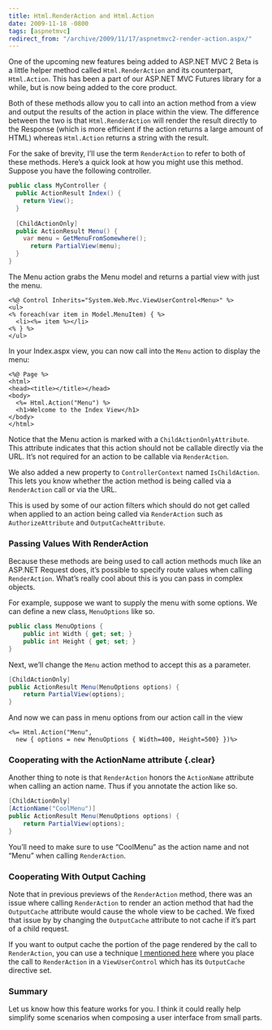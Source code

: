 ```yaml
---
title: Html.RenderAction and Html.Action
date: 2009-11-18 -0800
tags: [aspnetmvc]
redirect_from: "/archive/2009/11/17/aspnetmvc2-render-action.aspx/"
---
```


One of the upcoming new features being added to ASP.NET MVC 2 Beta is a
little helper method called `Html.RenderAction` and its counterpart,
`Html.Action`. This has been a part of our ASP.NET MVC Futures library
for a while, but is now being added to the core product.

Both of these methods allow you to call into an action method from a
view and output the results of the action in place within the view. The
difference between the two is that `Html.RenderAction` will render the
result directly to the Response (which is more efficient if the action
returns a large amount of HTML) whereas `Html.Action` returns a string
with the result.

For the sake of brevity, I’ll use the term `RenderAction` to refer to
both of these methods. Here’s a quick look at how you might use this
method. Suppose you have the following controller.

```csharp
public class MyController {
  public ActionResult Index() {
    return View();
  }
  
  [ChildActionOnly]
  public ActionResult Menu() {
    var menu = GetMenuFromSomewhere();
      return PartialView(menu);
  }
}
```

The Menu action grabs the Menu model and returns a partial view with
just the menu.

```aspx-cs
<%@ Control Inherits="System.Web.Mvc.ViewUserControl<Menu>" %>
<ul>
<% foreach(var item in Model.MenuItem) { %>
  <li><%= item %></li>
<% } %>
</ul>
```

In your Index.aspx view, you can now call into the `Menu` action to
display the menu:

```aspx-cs
<%@ Page %>
<html>
<head><title></title></head>
<body>
  <%= Html.Action("Menu") %>
  <h1>Welcome to the Index View</h1>
</body>
</html>
```

Notice that the Menu action is marked with a `ChildActionOnlyAttribute`.
This attribute indicates that this action should not be callable
directly via the URL. It’s not required for an action to be callable via
`RenderAction`.

We also added a new property to `ControllerContext` named
`IsChildAction`. This lets you know whether the action method is being
called via a `RenderAction` call or via the URL.

This is used by some of our action filters which should do not get
called when applied to an action being called via `RenderAction` such as
`AuthorizeAttribute` and `OutputCacheAttribute`.

### Passing Values With RenderAction

Because these methods are being used to call action methods much like an
ASP.NET Request does, it’s possible to specify route values when calling
`RenderAction`. What’s really cool about this is you can pass in complex
objects.

For example, suppose we want to supply the menu with some options. We
can define a new class, `MenuOptions` like so.

```csharp
public class MenuOptions {
    public int Width { get; set; }
    public int Height { get; set; }
}
```

Next, we’ll change the `Menu` action method to accept this as a
parameter.

```csharp
[ChildActionOnly]
public ActionResult Menu(MenuOptions options) {
    return PartialView(options);
}
```

And now we can pass in menu options from our action call in the view

```aspx-cs
<%= Html.Action("Menu", 
  new { options = new MenuOptions { Width=400, Height=500} })%>
```

### Cooperating with the ActionName attribute {.clear}

Another thing to note is that `RenderAction` honors the `ActionName`
attribute when calling an action name. Thus if you annotate the action
like so.

```csharp
[ChildActionOnly]
[ActionName("CoolMenu")]
public ActionResult Menu(MenuOptions options) {
    return PartialView(options);
}
```

You’ll need to make sure to use “CoolMenu” as the action name and not
“Menu” when calling `RenderAction`.

### Cooperating With Output Caching

Note that in previous previews of the `RenderAction` method, there was
an issue where calling `RenderAction` to render an action method that
had the `OutputCache` attribute would cause the whole view to be cached.
We fixed that issue by by changing the `OutputCache` attribute to not
cache if it’s part of a child request.

If you want to output cache the portion of the page rendered by the call
to `RenderAction`, you can use a technique [I mentioned
here](https://haacked.com/archive/2009/05/12/donut-hole-caching.aspx "Donut Hole Caching")
where you place the call to `RenderAction` in a `ViewUserControl` which
has its `OutputCache` directive set.

### Summary

Let us know how this feature works for you. I think it could really help
simplify some scenarios when composing a user interface from small
parts.

